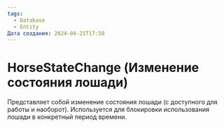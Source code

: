 ```yaml
---
tags:
  - Database
  - Entity
Дата создания: 2024-04-21T17:50
---
```

# HorseStateChange (Изменение состояния лошади)
Представляет собой изменение состояния лошади (с доступного для работы и наоборот). Используется для блокировки использования лошади в конкретный период времени.